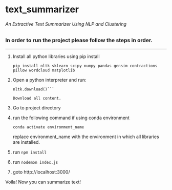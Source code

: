 # text_summarizer
###### An Extractive Text Summarizer Using NLP and Clustering



### In order to run the project please follow the steps in order.
------

1. Install all python libraries using pip install 

    `pip install nltk sklearn scipy numpy pandas gensim contractions pillow wordcloud matplotlib`
2. Open a python interpreter and run:

    ```import nltk
    nltk.download()```
    
    Download all content.
    
3. Go to project directory

4. run the following command if using conda environment
    
    `conda activate environment_name`
  
    replace environment_name with the environment in which all libraries are installed.
  
5. run `npm install`

6. run `nodemon index.js`


7. goto http://localhost:3000/

Voila! Now you can summarize text!

